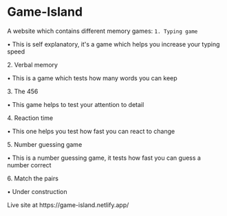 # Game-Island 
A website which contains different  memory games:
` 1. Typing game `
   <p>• This is self explanatory, it's a game which helps you increase your typing speed</p>
2. Verbal memory  
   <p>• This is a game which tests how many words you can keep</p>
3. The 456 
   <p>• This game helps to test your attention to detail</p>
4. Reaction time 
   <p>• This one helps you test how fast you can react to change</p>
5. Number guessing game
   <p>• This is a number guessing game, it tests how fast you can guess a number correct</p>
6. Match the pairs
   <p>• Under construction</p>

 <p>Live site at https://game-island.netlify.app/</p>

 
